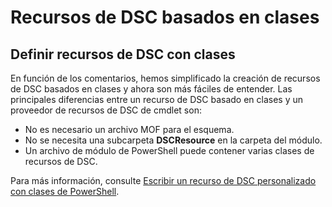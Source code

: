 # <a name="class-based-dsc-resources"></a>Recursos de DSC basados en clases

## <a name="defining-dsc-resources-with-classes"></a>Definir recursos de DSC con clases

En función de los comentarios, hemos simplificado la creación de recursos de DSC basados en clases y ahora son más fáciles de entender. Las principales diferencias entre un recurso de DSC basado en clases y un proveedor de recursos de DSC de cmdlet son:

* No es necesario un archivo MOF para el esquema.
* No se necesita una subcarpeta **DSCResource** en la carpeta del módulo.
* Un archivo de módulo de PowerShell puede contener varias clases de recursos de DSC.

Para más información, consulte [Escribir un recurso de DSC personalizado con clases de PowerShell](https://msdn.microsoft.com/powershell/dsc/authoringresource).
